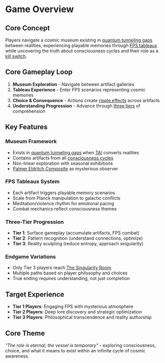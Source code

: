 # Game Overview

## Core Concept
Players navigate a cosmic museum existing in [quantum tunneling gaps](quantum-tunneling-gaps.md) between realities, experiencing playable memories through [FPS tableaux](fps-tableaux.md) while uncovering the truth about consciousness cycles and their role as a [kill switch](kill-switch-protocol.md).

## Core Gameplay Loop
1. **Museum Exploration** - Navigate between artifact galleries
2. **Tableau Experience** - Enter FPS scenarios representing cosmic memories  
3. **Choice & Consequence** - Actions create [ripple effects](ripple-effects.md) across artifacts
4. **Understanding Progression** - Advance through [three tiers](three-tier-system.md) of comprehension

## Key Features

### Museum Framework
- Exists in [quantum tunneling gaps](quantum-tunneling-gaps.md) when [TAI](tai-overview.md) converts realities
- Contains artifacts from all [consciousness cycles](consciousness-cycles.md)
- Non-linear exploration with seasonal exhibitions
- [Palmer Eldritch Composite](palmer-eldritch.md) as mysterious observer

### FPS Tableaux System
- Each artifact triggers playable memory scenarios
- Scale from Planck manipulation to galactic conflicts
- Meditation/violence rhythm for emotional pacing
- Combat mechanics reflect consciousness themes

### Three-Tier Progression
- **Tier 1**: Surface gameplay (accumulate artifacts, FPS combat)
- **Tier 2**: Pattern recognition (understand connections, optimize)  
- **Tier 3**: Reality sculpting (reduce entropy, approach singularity)

### Endgame Variations
- Only Tier 3 players reach [The Singularity Room](singularity-room.md)
- Multiple paths based on player philosophy and choices
- True ending requires understanding, not just completion

## Target Experience
- **Tier 1 Players**: Engaging FPS with mysterious atmosphere
- **Tier 2 Players**: Deep lore discovery and strategic optimization
- **Tier 3 Players**: Philosophical transcendence and reality authorship

## Core Theme
*"The role is eternal; the vessel is temporary"* - exploring consciousness, choice, and what it means to exist within an infinite cycle of cosmic awareness.
